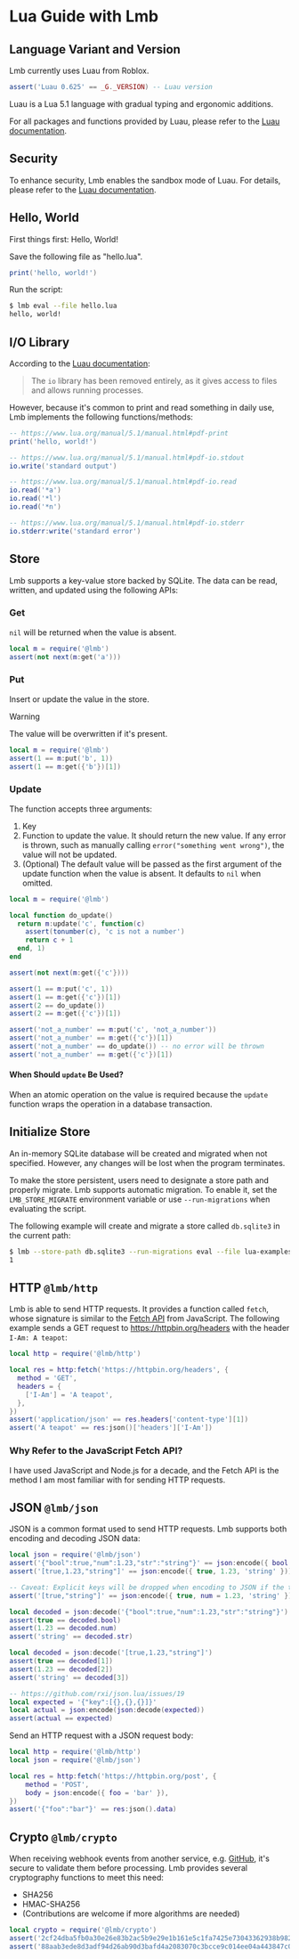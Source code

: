 # Lua Guide with Lmb

## Language Variant and Version

Lmb currently uses Luau from Roblox.

```lua
assert('Luau 0.625' == _G._VERSION) -- Luau version
```

Luau is a Lua 5.1 language with gradual typing and ergonomic additions.

For all packages and functions provided by Luau, please refer to the [Luau documentation](https://luau-lang.org/library).

## Security

To enhance security, Lmb enables the sandbox mode of Luau. For details, please refer to the [Luau documentation](https://luau-lang.org/sandbox).

## Hello, World

First things first: Hello, World!

Save the following file as "hello.lua".

```lua
print('hello, world!')
```

Run the script:

```sh
$ lmb eval --file hello.lua
hello, world!
```

## I/O Library

According to the [Luau documentation](https://luau-lang.org/sandbox#library):

> The `io` library has been removed entirely, as it gives access to files and allows running processes.

However, because it's common to print and read something in daily use, Lmb implements the following functions/methods:

```lua
-- https://www.lua.org/manual/5.1/manual.html#pdf-print
print('hello, world!')

-- https://www.lua.org/manual/5.1/manual.html#pdf-io.stdout
io.write('standard output')

-- https://www.lua.org/manual/5.1/manual.html#pdf-io.read
io.read('*a')
io.read('*l')
io.read('*n')

-- https://www.lua.org/manual/5.1/manual.html#pdf-io.stderr
io.stderr:write('standard error')
```

## Store

Lmb supports a key-value store backed by SQLite. The data can be read, written, and updated using the following APIs:

### Get

`nil` will be returned when the value is absent.

```lua
local m = require('@lmb')
assert(not next(m:get('a')))
```

### Put

Insert or update the value in the store.

> [!WARNING]
> The value will be overwritten if it's present.

```lua
local m = require('@lmb')
assert(1 == m:put('b', 1))
assert(1 == m:get({'b'})[1])
```

### Update

The function accepts three arguments:

1. Key
2. Function to update the value. It should return the new value. If any error is thrown, such as manually calling `error("something went wrong")`, the value will not be updated.
3. (Optional) The default value will be passed as the first argument of the update function when the value is absent. It defaults to `nil` when omitted.

```lua
local m = require('@lmb')

local function do_update()
  return m:update('c', function(c)
    assert(tonumber(c), 'c is not a number')
    return c + 1
  end, 1)
end

assert(not next(m:get({'c'})))

assert(1 == m:put('c', 1))
assert(1 == m:get({'c'})[1])
assert(2 == do_update())
assert(2 == m:get({'c'})[1])

assert('not_a_number' == m:put('c', 'not_a_number'))
assert('not_a_number' == m:get({'c'})[1])
assert('not_a_number' == do_update()) -- no error will be thrown
assert('not_a_number' == m:get({'c'})[1])
```

#### When Should `update` Be Used?

When an atomic operation on the value is required because the `update` function wraps the operation in a database transaction.

## Initialize Store

An in-memory SQLite database will be created and migrated when not specified. However, any changes will be lost when the program terminates.

To make the store persistent, users need to designate a store path and properly migrate. Lmb supports automatic migration. To enable it, set the `LMB_STORE_MIGRATE` environment variable or use `--run-migrations` when evaluating the script.

The following example will create and migrate a store called `db.sqlite3` in the current path:

```sh
$ lmb --store-path db.sqlite3 --run-migrations eval --file lua-examples/store.lua
1
```

## HTTP `@lmb/http`

Lmb is able to send HTTP requests. It provides a function called `fetch`, whose signature is similar to the [Fetch API](https://developer.mozilla.org/en-US/docs/Web/API/Fetch_API/Using_Fetch) from JavaScript. The following example sends a GET request to <https://httpbin.org/headers> with the header `I-Am: A teapot`:

```lua
local http = require('@lmb/http')

local res = http:fetch('https://httpbin.org/headers', {
  method = 'GET',
  headers = {
    ['I-Am'] = 'A teapot',
  },
})
assert('application/json' == res.headers['content-type'][1])
assert('A teapot' == res:json()['headers']['I-Am'])
```

### Why Refer to the JavaScript Fetch API?

I have used JavaScript and Node.js for a decade, and the Fetch API is the method
I am most familiar with for sending HTTP requests.

## JSON `@lmb/json`

JSON is a common format used to send HTTP requests. Lmb supports both encoding and decoding JSON data:

```lua
local json = require('@lmb/json')
assert('{"bool":true,"num":1.23,"str":"string"}' == json:encode({ bool = true, num = 1.23, str = 'string' }))
assert('[true,1.23,"string"]' == json:encode({ true, 1.23, 'string' }))

-- Caveat: Explicit keys will be dropped when encoding to JSON if the table is mixed with explicit and implicit keys.
assert('[true,"string"]' == json:encode({ true, num = 1.23, 'string' }))

local decoded = json:decode('{"bool":true,"num":1.23,"str":"string"}')
assert(true == decoded.bool)
assert(1.23 == decoded.num)
assert('string' == decoded.str)

local decoded = json:decode('[true,1.23,"string"]')
assert(true == decoded[1])
assert(1.23 == decoded[2])
assert('string' == decoded[3])

-- https://github.com/rxi/json.lua/issues/19
local expected = '{"key":[{},{},{}]}'
local actual = json:encode(json:decode(expected))
assert(actual == expected)
```

Send an HTTP request with a JSON request body:

```lua
local http = require('@lmb/http')
local json = require('@lmb/json')

local res = http:fetch('https://httpbin.org/post', {
	method = 'POST',
	body = json:encode({ foo = 'bar' }),
})
assert('{"foo":"bar"}' == res:json().data)
```

## Crypto `@lmb/crypto`

When receiving webhook events from another service, e.g. [GitHub](https://docs.github.com/en/webhooks/using-webhooks/validating-webhook-deliveries), it's secure to validate them before processing. Lmb provides several cryptography functions to meet this need:

- SHA256
- HMAC-SHA256
- (Contributions are welcome if more algorithms are needed)

```lua
local crypto = require('@lmb/crypto')
assert('2cf24dba5fb0a30e26e83b2ac5b9e29e1b161e5c1fa7425e73043362938b9824' == crypto:sha256('hello'))
assert('88aab3ede8d3adf94d26ab90d3bafd4a2083070c3bcce9c014ee04a443847c0b' == crypto:hmac('sha256', 'hello', 'secret'))
```
